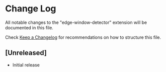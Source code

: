 # Change Log

All notable changes to the "edge-window-detector" extension will be documented in this file.

Check [Keep a Changelog](http://keepachangelog.com/) for recommendations on how to structure this file.

## [Unreleased]

- Initial release